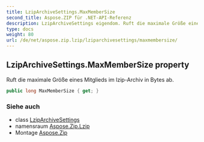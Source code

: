 ```yaml
---
title: LzipArchiveSettings.MaxMemberSize
second_title: Aspose.ZIP für .NET-API-Referenz
description: LzipArchiveSettings eigendom. Ruft die maximale Größe eines Mitglieds im lzipArchiv in Bytes ab.
type: docs
weight: 80
url: /de/net/aspose.zip.lzip/lziparchivesettings/maxmembersize/
---
```

## LzipArchiveSettings.MaxMemberSize property

Ruft die maximale Größe eines Mitglieds im lzip-Archiv in Bytes ab.

```csharp
public long MaxMemberSize { get; }
```

### Siehe auch

* class [LzipArchiveSettings](../)
* namensraum [Aspose.Zip.Lzip](../../lziparchivesettings/)
* Montage [Aspose.Zip](../../../)


